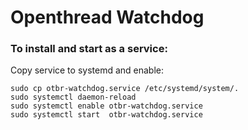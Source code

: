 Openthread Watchdog
======================

### To install and start as a service:

Copy service to systemd and enable:

```
sudo cp otbr-watchdog.service /etc/systemd/system/.
sudo systemctl daemon-reload
sudo systemctl enable otbr-watchdog.service
sudo systemctl start  otbr-watchdog.service
```
